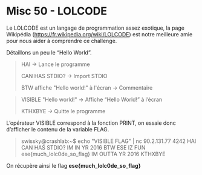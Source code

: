 # Misc 50 - LOLCODE

Le LOLCODE est un langage de programmation assez exotique, la page Wikipédia
(https://fr.wikipedia.org/wiki/LOLCODE) est notre meilleure amie pour nous aider à comprendre ce
challenge.

Détaillons un peu le “Hello World”.
>HAI -> Lance le programme
>
>CAN HAS STDIO? -> Import STDIO
>
>BTW affiche "Hello world!" à l'écran -> Commentaire

>VISIBLE "Hello world!" -> Affiche “Hello World!” à l’écran
>
>KTHXBYE -> Quitte le programme

L’opérateur VISIBLE correspond à la fonction PRINT, on essaie donc d’afficher le contenu de la variable
FLAG.


> swissky@crashlab:~$ echo "VISIBLE FLAG" | nc 90.2.131.77 4242
HAI
CAN HAS STDIO?
IM IN YR 2016
BTW ESE IZ FUN
ese{much_lolc0de_so_flag}
IM OUTTA YR 2016
KTHXBYE


On récupère ainsi le flag **ese{much_lolc0de_so_flag}**